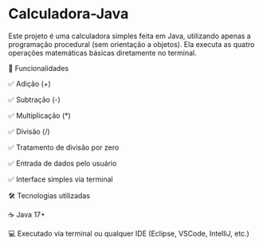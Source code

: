# Calculadora-Java

Este projeto é uma calculadora simples feita em Java, utilizando apenas a programação procedural (sem orientação a objetos). Ela executa as quatro operações matemáticas básicas diretamente no terminal.

🚀 Funcionalidades

✅ Adição (+)

✅ Subtração (-)

✅ Multiplicação (*)

✅ Divisão (/)

✅ Tratamento de divisão por zero

✅ Entrada de dados pelo usuário

✅ Interface simples via terminal

🛠️ Tecnologias utilizadas

☕ Java 17+

💻 Executado via terminal ou qualquer IDE (Eclipse, VSCode, IntelliJ, etc.)


